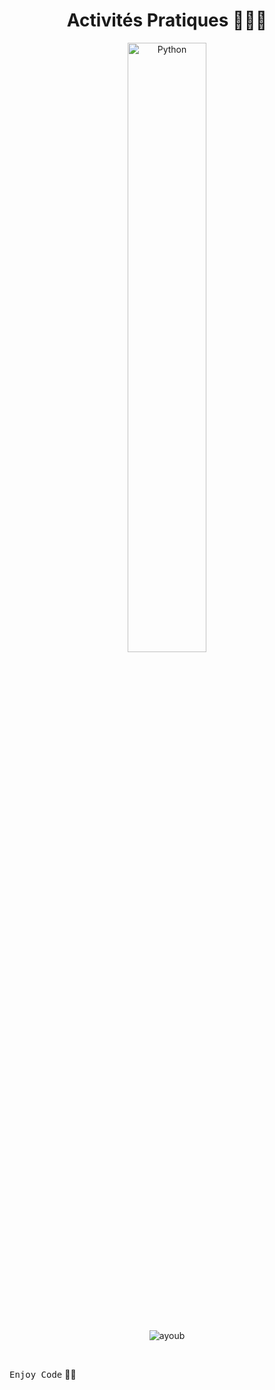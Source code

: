 <div align="center">
  
  # Activités Pratiques 👨🏻‍💻
  <img src="https://www.hebergeurcloud.com/wp-content/uploads/2018/07/Machine-Learning.jpg" width="50%" height="50%" alt="Python">

  <br><br>
  

  <br><br>

  ![ayoub](https://user-images.githubusercontent.com/92756846/220727344-dbb21e84-4584-4055-bde5-a3c90a64a618.jpg)
  
</div>

<br>
  
<kbd>Enjoy Code</kbd> 👨‍💻
